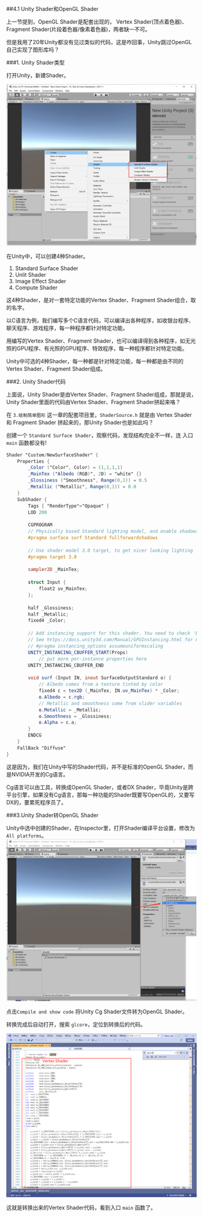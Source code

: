 ﻿##4.1 Unity Shader和OpenGL Shader

上一节提到，OpenGL Shader是配套出现的， Vertex Shader(顶点着色器)、Fragment Shader(片段着色器/像素着色器)，两者缺一不可。

但是我用了20年Unity都没有见过类似的代码，这是咋回事，Unity跳过OpenGL自己实现了图形库吗？

###1. Unity Shader类型

打开Unity，新建Shader。

![](../../imgs/shader/unityshader_vs_openglshader/unity_shader_types.png)

在Unity中，可以创建4种Shader。

1. Standard Surface Shader
2. Unlit Shader
3. Image Effect Shader
4. Compute Shader

这4种Shader，是对一套特定功能的Vertex Shader、Fragment Shader组合，取的名字。

以C语言为例，我们编写多个C语言代码，可以编译出各种程序，如收银台程序、聊天程序、游戏程序，每一种程序都针对特定功能。

用编写的Vertex Shader、Fragment Shader，也可以编译得到各种程序，如无光照的GPU程序、有光照的GPU程序、特效程序，每一种程序都针对特定功能。

Unity中可选的4种Shader，每一种都是针对特定功能，每一种都是由不同的Vertex Shader、Fragment Shader组成。

###2. Unity Shader代码

上面说，Unity Shader是由Vertex Shader、Fragment Shader组成，那就是说，Unity Shader里面的代码由Vertex Shader、Fragment Shader拼起来咯？

在 `3.绘制简单图形` 这一章的配套项目里，`ShaderSource.h` 就是由 Vertex Shader 和 Fragment Shader 拼起来的，那Unity Shader也是如此吗？

创建一个 `Standard Surface Shader`，观察代码，发现结构完全不一样，连 入口 `main` 函数都没有!

```glsl
Shader "Custom/NewSurfaceShader" {
	Properties {
		_Color ("Color", Color) = (1,1,1,1)
		_MainTex ("Albedo (RGB)", 2D) = "white" {}
		_Glossiness ("Smoothness", Range(0,1)) = 0.5
		_Metallic ("Metallic", Range(0,1)) = 0.0
	}
	SubShader {
		Tags { "RenderType"="Opaque" }
		LOD 200
		
		CGPROGRAM
		// Physically based Standard lighting model, and enable shadows on all light types
		#pragma surface surf Standard fullforwardshadows

		// Use shader model 3.0 target, to get nicer looking lighting
		#pragma target 3.0

		sampler2D _MainTex;

		struct Input {
			float2 uv_MainTex;
		};

		half _Glossiness;
		half _Metallic;
		fixed4 _Color;

		// Add instancing support for this shader. You need to check 'Enable Instancing' on materials that use the shader.
		// See https://docs.unity3d.com/Manual/GPUInstancing.html for more information about instancing.
		// #pragma instancing_options assumeuniformscaling
		UNITY_INSTANCING_CBUFFER_START(Props)
			// put more per-instance properties here
		UNITY_INSTANCING_CBUFFER_END

		void surf (Input IN, inout SurfaceOutputStandard o) {
			// Albedo comes from a texture tinted by color
			fixed4 c = tex2D (_MainTex, IN.uv_MainTex) * _Color;
			o.Albedo = c.rgb;
			// Metallic and smoothness come from slider variables
			o.Metallic = _Metallic;
			o.Smoothness = _Glossiness;
			o.Alpha = c.a;
		}
		ENDCG
	}
	FallBack "Diffuse"
}

```

这是因为，我们在Unity中写的Shader代码，并不是标准的OpenGL Shader，而是NVIDIA开发的Cg语言。

Cg语言可以由工具，转换成OpenGL Shader，或者DX Shader，毕竟Unity是跨平台引擎，如果没有Cg语言，那每一种功能的Shader既要写OpenGL的，又要写DX的，要累死程序员了。

###3.Unity Shader转OpenGL Shader

Unity中选中创建的Shader，在Inspector里，打开Shader编译平台设置，修改为 `All platforms`。
![](../../imgs/shader/unityshader_vs_openglshader/unity_compile_cg_to_opengl_shader.png)

点击`Compile and show code` 将Unity Cg Shader文件转为OpenGL Shader。

转换完成后自动打开，搜索 `glcore`，定位到转换后的代码。

![](../../imgs/shader/unityshader_vs_openglshader/unity_compile_cg_to_opengl_shader_vertex_shader.png)

这就是转换出来的Vertex Shader代码，看到入口 `main` 函数了。

